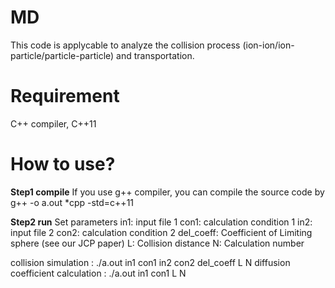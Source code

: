 # MD
This code is applycable to analyze the collision process (ion-ion/ion-particle/particle-particle) and transportation.

# Requirement
C++ compiler, C++11

# How to use?
**Step1 compile**
If you use g++ compiler, you can compile the source code by
g++ -o a.out *cpp -std=c++11

**Step2 run**
Set parameters
  in1:  input file 1
  con1: calculation condition 1
  in2:  input file 2
  con2: calculation condition 2
  del_coeff:  Coefficient of Limiting sphere (see our JCP paper)
  L:    Collision distance
  N:    Calculation number
  
collision simulation              : ./a.out in1 con1 in2 con2 del_coeff L N
diffusion coefficient calculation : ./a.out in1 con1 L N
